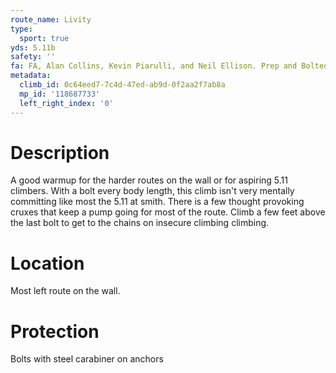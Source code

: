 ```yaml
---
route_name: Livity
type:
  sport: true
yds: 5.11b
safety: ''
fa: FA, Alan Collins, Kevin Piarulli, and Neil Ellison. Prep and Bolted by Alan Collins
metadata:
  climb_id: 0c64eed7-7c4d-47ed-ab9d-0f2aa2f7ab8a
  mp_id: '118687733'
  left_right_index: '0'
---
```

# Description
A good warmup for the harder routes on the wall or for aspiring 5.11 climbers. With a bolt every body length, this climb isn't very mentally committing like most the 5.11 at smith. There is a few thought provoking cruxes that keep a pump going for most of the route. Climb a few feet above the last bolt to get to the chains on insecure climbing climbing.

# Location
Most left route on the wall.

# Protection
Bolts with steel carabiner on anchors
